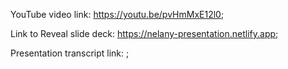 YouTube video link:
https://youtu.be/pvHmMxE12l0;

Link to Reveal slide deck:
https://nelany-presentation.netlify.app;

Presentation transcript link: ;
